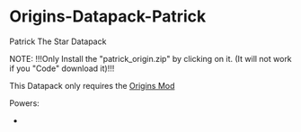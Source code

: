 # Origins-Datapack-Patrick
Patrick The Star Datapack

NOTE: !!!Only Install the "patrick_origin.zip" by clicking on it. (It will not work if you "Code" download it)!!!

This Datapack only requires the [Origins Mod](https://www.curseforge.com/minecraft/mc-mods/origins)

Powers:

- 
